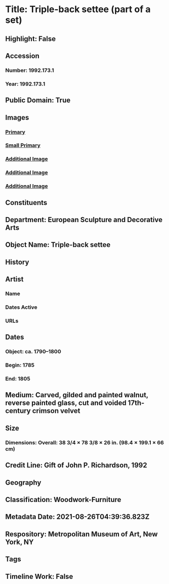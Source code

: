 # Title: Triple-back settee (part of a set)
## Highlight: False
## Accession
### Number: 1992.173.1
### Year: 1992.173.1
## Public Domain: True
## Images
### [Primary](https://images.metmuseum.org/CRDImages/es/original/DP115156.jpg)
### [Small Primary](https://images.metmuseum.org/CRDImages/es/web-large/DP115156.jpg)
### [Additional Image](https://images.metmuseum.org/CRDImages/es/original/DP115155.jpg)
### [Additional Image](https://images.metmuseum.org/CRDImages/es/original/DP115157.jpg)
### [Additional Image](https://images.metmuseum.org/CRDImages/es/original/DP115158.jpg)
## Constituents
## Department: European Sculpture and Decorative Arts
## Object Name: Triple-back settee
## History
## Artist
### Name
### Dates Active
### URLs
## Dates
### Object: ca. 1790–1800
### Begin: 1785
### End: 1805
## Medium: Carved, gilded and painted walnut, reverse painted glass, cut and voided 17th-century crimson velvet
## Size
### Dimensions: Overall: 38 3/4 × 78 3/8 × 26 in. (98.4 × 199.1 × 66 cm)
## Credit Line: Gift of John P. Richardson, 1992
## Geography
## Classification: Woodwork-Furniture
## Metadata Date: 2021-08-26T04:39:36.823Z
## Respository: Metropolitan Museum of Art, New York, NY
## Tags
## Timeline Work: False